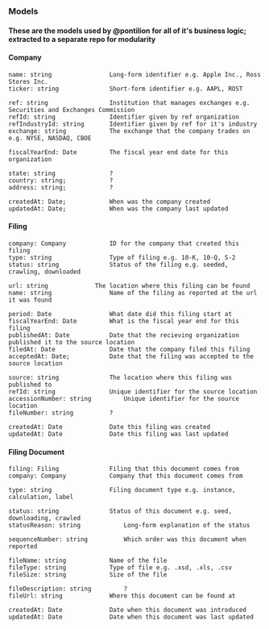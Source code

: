 ### Models
#### These are the models used by @pontilion for all of it's business logic; extracted to a separate repo for modularity

#### Company
    name: string				Long-form identifier e.g. Apple Inc., Ross Stores Inc.
    ticker: string				Short-form identifier e.g. AAPL, ROST

    ref: string					Institution that manages exchanges e.g. Securities and Exchanges Commission
    refId: string				Identifier given by ref organization
    refIndustryId: string		Identifier given by ref for it's industry
	exchange: string			The exchange that the company trades on e.g. NYSE, NASDAQ, CBOE

    fiscalYearEnd: Date			The fiscal year end date for this organization

    state: string				?
    country: string;			?
    address: string;			?
    
	createdAt: Date;			When was the company created
    updatedAt: Date;			When was the company last updated

#### Filing
	company: Company			ID for the company that created this filing
	type: string				Type of filing e.g. 10-K, 10-Q, S-2
	status: string				Status of the filing e.g. seeded, crawling, downloaded

	url: string				The location where this filing can be found
	name: string				Name of the filing as reported at the url it was found

	period: Date				What date did this filing start at
	fiscalYearEnd: Date			What is the fiscal year end for this filing
	publishedAt: Date			Date that the recieving organization published it to the source location
	filedAt: Date				Date that the company filed this filing
	acceptedAt: Date;			Date that the filing was accepted to the source location

	source: string				The location where this filing was published to
	refId: string				Unique identifier for the source location
	accessionNumber: string			Unique identifier for the source location
	fileNumber: string			?

	createdAt: Date				Date this filing was created
	updatedAt: Date				Date this filing was last updated

#### Filing Document
	filing: Filing				Filing that this document comes from
	company: Company			Company that this document comes from

	type: string				Filing document type e.g. instance, calculation, label

	status: string				Status of this document e.g. seed, downloading, crawled
	statusReason: string			Long-form explanation of the status

	sequenceNumber: string			Which order was this document when reported
	
	fileName: string			Name of the file
	fileType: string			Type of file e.g. .xsd, .xls, .csv
	fileSize: string			Size of the file
	
	fileDescription: string			?
	fileUrl: string				Where this document can be found at
	
	createdAt: Date				Date when this document was introduced
	updatedAt: Date				Date when this document was last updated
